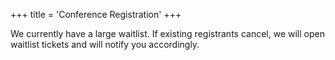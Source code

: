 +++
title = 'Conference Registration'
+++

We currently have a large waitlist. If existing registrants cancel, we will open waitlist tickets and will notify you accordingly.

<div id="eventbrite-widget-container-1486745468719" style="height: 600px; width:100%; transition: height 0.5s ease-in-out;"></div>
